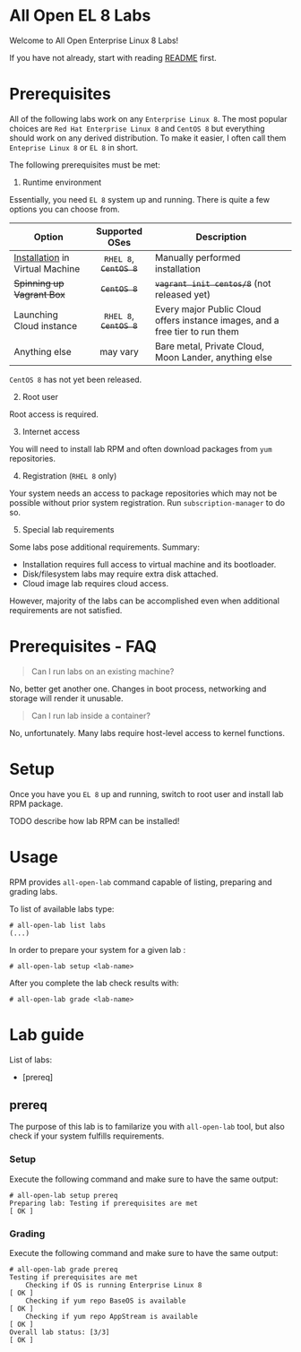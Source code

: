 # All Open EL 8 Labs

Welcome to All Open Enterprise Linux 8 Labs!

If you have not already, start with reading [README](README.md) first.

# Prerequisites

All of the following labs work on any `Enterprise Linux 8`. The most popular choices are `Red Hat Enterprise Linux 8` and `CentOS 8` but everything should work on any derived distribution. To make it easier, I often call them `Enteprise Linux 8` or `EL 8` in short.

The following prerequisites must be met:

1. Runtime environment

Essentially, you need `EL 8` system up and running. There is quite a few options you can choose from.

| Option                                             | Supported OSes           | Description                                    |
| -------------------------------------------------- |:------------------------:| ---------------------------------------------- |
| [Installation](INSTALLATION.md) in Virtual Machine | `RHEL 8`, ~~`CentOS 8`~~ | Manually performed installation                |
| ~~Spinning up Vagrant Box~~                        | ~~`CentOS 8`~~           | ~~`vagrant init centos/8`~~ (not released yet) |
| Launching Cloud instance                           | `RHEL 8`, ~~`CentOS 8`~~ | Every major Public Cloud offers instance images, and a free tier to run them |
| Anything else                                      | may vary                 | Bare metal, Private Cloud, Moon Lander, anything else |

`CentOS 8` has not yet been released.

2. Root user

Root access is required.

3. Internet access

You will need to install lab RPM and often download packages from `yum` repositories.

4. Registration (`RHEL 8` only)

Your system needs an access to package repositories which may not be possible without prior system registration.
Run `subscription-manager` to do so.

5. Special lab requirements

Some labs pose additional requirements. Summary:
* Installation requires full access to virtual machine and its bootloader.
* Disk/filesystem labs may require extra disk attached.
* Cloud image lab requires cloud access.

However, majority of the labs can be accomplished even when additional requirements are not satisfied.

# Prerequisites - FAQ
> Can I run labs on an existing machine?

No, better get another one. Changes in boot process, networking and storage will render it unusable.

> Can I run lab inside a container?

No, unfortunately. Many labs require host-level access to kernel functions.

# Setup

Once you have you `EL 8` up and running, switch to root user and install lab RPM package.

TODO describe how lab RPM can be installed!

# Usage

RPM provides `all-open-lab` command capable of listing, preparing and grading labs.

To list of available labs type:
```
# all-open-lab list labs
(...)
```

In order to prepare your system for a given lab :
```
# all-open-lab setup <lab-name>
```

After you complete the lab check results with:
```
# all-open-lab grade <lab-name>
```

# Lab guide

List of labs:
* [prereq]

## prereq
The purpose of this lab is to familarize you with `all-open-lab` tool, but also check if your system fulfills requirements.

### Setup
Execute the following command and make sure to have the same output:
```
# all-open-lab setup prereq
Preparing lab: Testing if prerequisites are met                                 [ OK ]
```

### Grading
Execute the following command and make sure to have the same output:
```
# all-open-lab grade prereq
Testing if prerequisites are met
    Checking if OS is running Enterprise Linux 8                                [ OK ]
    Checking if yum repo BaseOS is available                                    [ OK ]
    Checking if yum repo AppStream is available                                 [ OK ]
Overall lab status: [3/3]                                                       [ OK ]
```
